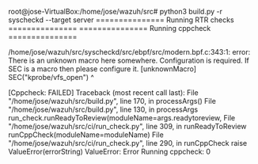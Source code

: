 root@jose-VirtualBox:/home/jose/wazuh/src# python3 build.py -r syscheckd --target server
 <syscheckd>=============== Running RTR checks  ===============<syscheckd> 
 <syscheckd>=============== Running cppcheck    ===============<syscheckd> 

/home/jose/wazuh/src/syscheckd/src/ebpf/src/modern.bpf.c:343:1: error: There is an unknown macro here somewhere. Configuration is required. If SEC is a macro then please configure it. [unknownMacro]
SEC("kprobe/vfs_open")
^

 [Cppcheck: FAILED] 
Traceback (most recent call last):
  File "/home/jose/wazuh/src/build.py", line 170, in <module>
    processArgs()
  File "/home/jose/wazuh/src/build.py", line 130, in processArgs
    run_check.runReadyToReview(moduleName=args.readytoreview,
  File "/home/jose/wazuh/src/ci/run_check.py", line 309, in runReadyToReview
    runCppCheck(moduleName=moduleName)
  File "/home/jose/wazuh/src/ci/run_check.py", line 290, in runCppCheck
    raise ValueError(errorString)
ValueError: Error Running cppcheck: 0

